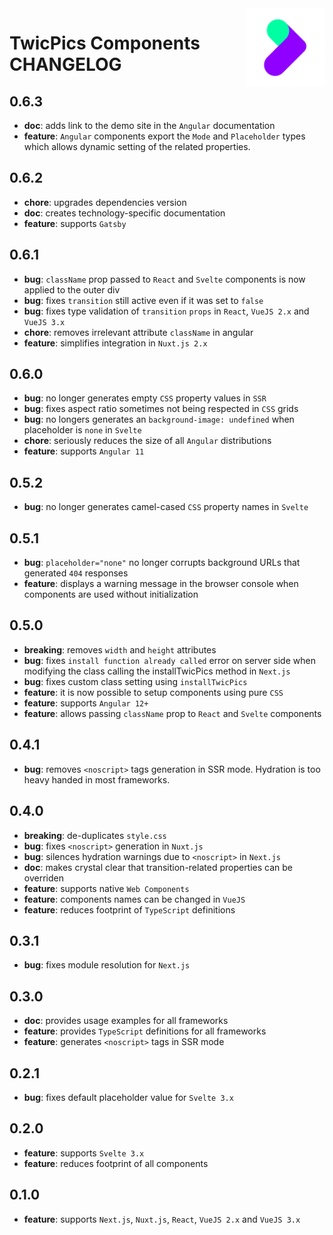 <img align="right" width="25%" src="https://raw.githubusercontent.com/twicpics/components/main/logo.png">

# TwicPics Components CHANGELOG

## 0.6.3
- __doc__: adds link to the demo site in the `Angular` documentation
- __feature__: `Angular` components export the `Mode` and `Placeholder` types which allows dynamic setting of the related properties.


## 0.6.2

- __chore__: upgrades dependencies version
- __doc__: creates technology-specific documentation
- __feature__: supports `Gatsby`

## 0.6.1

- __bug__: `className` prop passed to `React` and `Svelte` components is now applied to the outer div
- __bug__: fixes `transition` still active even if it was set to `false`
- __bug__: fixes type validation of `transition` `props` in `React`, `VueJS 2.x` and `VueJS 3.x`
- __chore__: removes irrelevant attribute `className` in angular
- __feature__: simplifies integration in `Nuxt.js 2.x`

## 0.6.0

- __bug__: no longer generates empty `CSS` property values in `SSR`
- __bug__: fixes aspect ratio sometimes not being respected in `CSS` grids
- __bug__: no longers generates an `background-image: undefined` when placeholder is `none` in `Svelte`
- __chore__: seriously reduces the size of all `Angular` distributions
- __feature__: supports `Angular 11`

## 0.5.2

- __bug__: no longer generates camel-cased `CSS` property names in `Svelte`

## 0.5.1

- __bug__: `placeholder="none"` no longer corrupts background URLs that generated `404` responses
- __feature__: displays a warning message in the browser console when components are used without initialization

## 0.5.0

- __breaking__: removes `width` and `height` attributes
- __bug__: fixes `install function already called` error on server side when modifying the class calling the installTwicPics method in `Next.js`
- __bug__: fixes custom class setting using `installTwicPics`
- __feature__: it is now possible to setup components using pure `CSS`
- __feature__: supports `Angular 12+`
- __feature__: allows passing `className` prop to `React` and `Svelte` components

## 0.4.1

- __bug__: removes `<noscript>` tags generation in SSR mode. Hydration is too heavy handed in most frameworks.

## 0.4.0

- __breaking__: de-duplicates `style.css`
- __bug__: fixes `<noscript>` generation in `Nuxt.js`
- __bug__: silences hydration warnings due to `<noscript>` in `Next.js`
- __doc__: makes crystal clear that transition-related properties can be overriden
- __feature__: supports native `Web Components`
- __feature__: components names can be changed in `VueJS`
- __feature__: reduces footprint of `TypeScript` definitions

## 0.3.1

- __bug__: fixes module resolution for `Next.js`

## 0.3.0

- __doc__: provides usage examples for all frameworks
- __feature__: provides `TypeScript` definitions for all frameworks
- __feature__: generates `<noscript>` tags in SSR mode

## 0.2.1

- __bug__: fixes default placeholder value for `Svelte 3.x`

## 0.2.0

- __feature__: supports `Svelte 3.x`
- __feature__: reduces footprint of all components

## 0.1.0

- __feature__: supports `Next.js`, `Nuxt.js`, `React`, `VueJS 2.x` and `VueJS 3.x`
